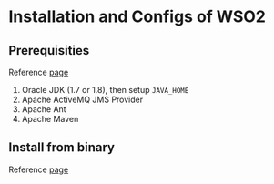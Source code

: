 # Installation and Configs of WSO2

## Prerequisities

Reference [page](https://docs.wso2.com/display/AM210/Installation+Prerequisites)

1. Oracle JDK (1.7 or 1.8), then setup `JAVA_HOME`
2. Apache ActiveMQ JMS Provider
3. Apache Ant
4. Apache Maven

## Install from binary

Reference [page](https://docs.wso2.com/display/AM210/Installing+the+Product)
